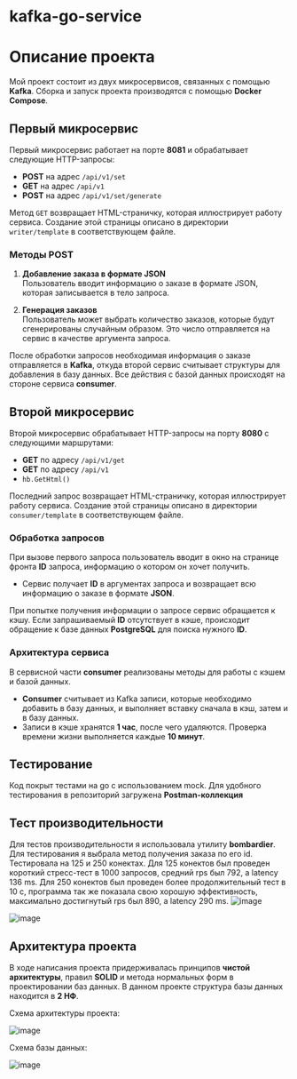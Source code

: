# kafka-go-service
# Описание проекта

Мой проект состоит из двух микросервисов, связанных с помощью **Kafka**. Сборка и запуск проекта производятся с помощью **Docker Compose**.

## Первый микросервис

Первый микросервис работает на портe **8081** и обрабатывает следующие HTTP-запросы:

- **POST** на адрес `/api/v1/set`
- **GET** на адрес `/api/v1`
- **POST** на адрес `/api/v1/set/generate`

Метод `GET` возвращает HTML-страничку, которая иллюстрирует работу сервиса. Создание этой страницы описано в директории `writer/template` в соответствующем файле. 

### Методы POST

1. **Добавление заказа в формате JSON**  
   Пользователь вводит информацию о заказе в формате JSON, которая записывается в тело запроса.

2. **Генерация заказов**  
   Пользователь может выбрать количество заказов, которые будут сгенерированы случайным образом. Это число отправляется на сервис в качестве аргумента запроса.

После обработки запросов необходимая информация о заказе отправляется в **Kafka**, откуда второй сервис считывает структуры для добавления в базу данных. Все действия с базой данных происходят на стороне сервиса **consumer**.

## Второй микросервис

Второй микросервис обрабатывает HTTP-запросы на порту **8080** с следующими маршрутами:

- **GET** по адресу `/api/v1/get`
- **GET** по адресу `/api/v1`
- `hb.GetHtml()`

Последний запрос возвращает HTML-страничку, которая иллюстрирует работу сервиса. Создание этой страницы описано в директории `consumer/template` в соответствующем файле.

### Обработка запросов

При вызове первого запроса пользователь вводит в окно на странице фронта **ID** запроса, информацию о котором он хочет получить. 

- Сервис получает **ID** в аргументах запроса и возвращает всю информацию о заказе в формате **JSON**.

При попытке получения информации о запросе сервис обращается к кэшу. Если запрашиваемый **ID** отсутствует в кэше, происходит обращение к базе данных **PostgreSQL** для поиска нужного **ID**. 

### Архитектура сервиса

В сервисной части **consumer** реализованы методы для работы с кэшем и базой данных. 

- **Consumer** считывает из Kafka записи, которые необходимо добавить в базу данных, и выполняет вставку сначала в кэш, затем и в базу данных. 
- Записи в кэше хранятся **1 час**, после чего удаляются. Проверка времени жизни выполняется каждые **10 минут**.

## Тестирование

Код покрыт тестами на go с использованием mock. Для удобного тестирования в репозиторий загружена **Postman-коллекция**
## Тест производительности
Для тестов производительности я использовала утилиту **bombardier**. Для тестирования я выбрала метод получения заказа по его id. Тестировала на 125 и 250 конектах. Для 125 конектов был проведен короткий стресс-тест в 1000 запросов, средний rps был 792, а latency 136 ms. Для 250 конектов был проведен более продолжительный тест в 10 с, программа так же показала свою хорошую эффективность, максимально достигнутый rps был 890, а latency 290 ms.
![image](https://github.com/user-attachments/assets/fd7ff6ef-3e0c-446a-a7ed-a558c4385ff6)

![image](https://github.com/user-attachments/assets/8a079904-c999-4b16-a045-7e381112539f)



## Архитектура проекта

В ходе написания проекта придерживалась принципов **чистой архитектуры**, правил **SOLID** и метода нормальных форм в проектировании баз данных. В данном проекте структура базы данных находится в **2 НФ**.

Схема архитектуры проекта:


![image](https://github.com/user-attachments/assets/28d2f410-5fe2-4bce-8e35-a983b1c362c5)




Схема базы данных:


![image](https://github.com/user-attachments/assets/768088b6-c2f6-40a9-8087-d396c561d048)


